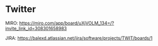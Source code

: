 # Twitter
MIRO: https://miro.com/app/board/uXjVOLM_134=/?invite_link_id=308301658983

JIRA: https://balexd.atlassian.net/jira/software/projects/TWIT/boards/1
